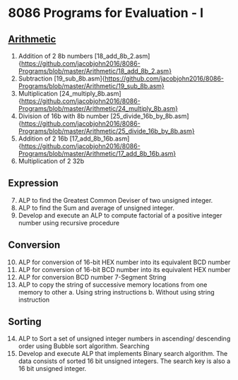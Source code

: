 # 8086 Programs for Evaluation - I

## [Arithmetic](https://github.com/jacobjohn2016/8086-Programs/tree/master/Arithmetic)
1. Addition of 2 8b numbers [18_add_8b_2.asm]{https://github.com/jacobjohn2016/8086-Programs/blob/master/Arithmetic/18_add_8b_2.asm}
2. Subtraction [19_sub_8b.asm]{https://github.com/jacobjohn2016/8086-Programs/blob/master/Arithmetic/19_sub_8b.asm}
3. Multiplication [24_multiply_8b.asm]{https://github.com/jacobjohn2016/8086-Programs/blob/master/Arithmetic/24_multiply_8b.asm}
4. Division of 16b with 8b number [25_divide_16b_by_8b.asm]{https://github.com/jacobjohn2016/8086-Programs/blob/master/Arithmetic/25_divide_16b_by_8b.asm}
5. Addition of 2 16b [17_add_8b_16b.asm]{https://github.com/jacobjohn2016/8086-Programs/blob/master/Arithmetic/17_add_8b_16b.asm}
6. Multiplication of 2 32b 

## Expression
7. ALP to find the Greatest Common Deviser of two unsigned integer.
8. ALP to find the Sum and average of unsigned integer.
9. Develop and execute an ALP to compute factorial of a positive integer number using recursive procedure

## Conversion
10. ALP for conversion of 16-bit HEX number into its equivalent BCD number 
11. ALP for conversion of 16-bit BCD number into its equivalent HEX number 
12. ALP for conversion BCD number 7-Segment
String
13. ALP to copy the string of successive memory locations from one memory to other
    a. Using string instructions
    b. Without using string instruction

## Sorting
14. ALP to Sort a set of unsigned integer numbers in ascending/ descending order using Bubble sort algorithm.
Searching
15. Develop and execute ALP that implements Binary search algorithm. The data consists of sorted 16 bit unsigned integers. The search key is also a 16 bit unsigned integer.